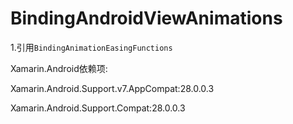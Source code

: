 # BindingAndroidViewAnimations
1.引用```BindingAnimationEasingFunctions```

Xamarin.Android依赖项:

Xamarin.Android.Support.v7.AppCompat:28.0.0.3

Xamarin.Android.Support.Compat:28.0.0.3
